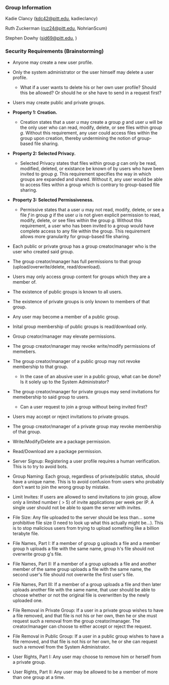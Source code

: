 ### Group Information
Kadie Clancy (kdc42@pitt.edu, kadieclancy)

Ruth Zuckerman (ruz24@pitt.edu, NohrianScum)

Stephen Dowhy (sjd69@pitt.edu, )

### Security Requirements (Brainstorming)
* Anyone may create a new user profile. 
* Only the system administrator or the user himself may delete a user profile.
    * What if a user wants to delete his or her own user profile? Should this be allowed? Or should he or she have to send in a        request first?
* Users may create public and private groups.
* **Property 1: Creation.**
	* Creation states that a user *u* may create a group *g* and user *u* will be the only user who can read, modify, delete, or see files within group *g*. Without this requirement, any user could access files within the group upon creation, thereby undermining the notion of group-based file sharing.
* **Property 2: Selected Privacy.**
	* Selected Privacy states that files within group *g* can only be read, modified, deleted, or existance be known of by users who have been invited to group *g*. This requirement specifies the way in which groups are expanded and shared. Without it, any user would be able to access files within a group which is contrary to group-based file sharing.
* **Property 3: Selected Permissiveness.**
	* Permissive states that a user *u* may not read, modify, delete, or see a file *f* in group *g* if the user *u* is not given explicit permission to read, modify, delete, or see files within the group *g*. Without this requirement, a user who has been invited to a group would have complete access to any file within the group. This requirement allows more granularity for group-based file sharing.
* Each public or private group has a group creator/manager who is the user who created said group.
* The group creator/manager has full permissions to that group (upload/overwrite/delete, read/download).
* Users may only access group content for groups which they are a member of.
* The existence of public groups is known to all users.
* The existence of private groups is only known to members of that group.
* Any user may become a member of a public group.
* Inital group membership of public groups is read/download only.
* Group creator/manager may elevate permissions.
* The group creator/manager may revoke write/modify permissions of memebers.
* The group creator/manager of a public group may not revoke membership to that group.
    * In the case of an abusive user in a public group, what can be done? Is it solely up to the System Administrator?
* The group creator/manager for private groups may send invitations for memebership to said group to users.
    * Can a user request to join a group without being invited first?
* Users may accept or reject invitations to private groups.
* The group creator/manager of a private group may revoke membership of that group.
* Write/Modify/Delete are a package permission.
* Read/Download are a package permission.

* Server Signup: Registering a user profile requires a human verification. This is to try to avoid bots.
* Group Naming: Each group, regardless of private/public status, should have a unique name. This is to avoid confusion from users who probably don't want to join the wrong group by mistake. 
* Limit Invites: If users are allowed to send invitations to join group, allow only a limited number ( > 5) of invite applications per week per IP. A single user should not be able to spam the server with invites.
* File Size: Any file uploaded to the server should be less than... some prohibitive file size (I need to look up what this actually might be...). This is to stop malicious users from trying to upload something like a billion terabyte file.
* File Names, Part I: If a member of group g uploads a file and a member group h uploads a file with the same name, group h's file should not overwrite group g's file.
* File Names, Part II: If a member of a group uploads a file and another member of the same group uploads a file with the same name, the second user's file should not overwrite the first user's file.
* File Names, Part III: If a member of a group uploads a file and then later uploads another file with the same name, that user should be able to choose whether or not the original file is overwritten by the newly uploaded one.
* File Removal in Private Group: If a user in a private group wishes to have a file removed, and that file is not his or her own, then he or she must request such a removal from the group creator/manager. The creator/manager can choose to either accept or reject the request.
* File Removal in Public Group: If a user in a public group wishes to have a file removed, and that file is not his or her own, he or she can request such a removel from the System Administrator. 
* User Rights, Part I: Any user may choose to remove him or herself from a private group.
* User Rights, Part II: Any user may be allowed to be a member of more than one group at a time.
